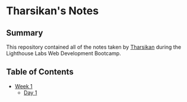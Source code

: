 # Tharsikan's Notes

## Summary

This repository contained all of the notes taken by [Tharsikan](https://github.com/navara99) during the Lighthouse Labs Web Development Bootcamp.

## Table of Contents
* [Week 1](/Week_1)
    * [Day 1](/Week_1/Day_1)



